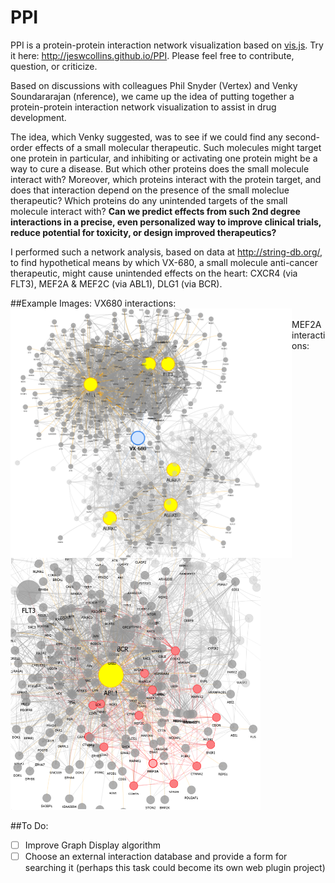 # PPI
PPI is a protein-protein interaction network visualization based on [vis.js](http://visjs.org/). Try it here: http://jeswcollins.github.io/PPI. Please feel free to contribute, question, or criticize.

Based on discussions with colleagues Phil Snyder (Vertex) and Venky Soundararajan (nference), we came up the idea of putting together a protein-protein interaction network visualization to assist in drug development. 

The idea, which Venky suggested, was to see if we could find any second-order effects of a small molecular therapeutic. Such molecules might target one protein in particular, and inhibiting or activating one protein might be a way to cure a disease. But which other proteins does the small molecule interact with? Moreover, which proteins interact with the protein target, and does that interaction depend on the presence of the small moleclue therapeutic? Which proteins do any unintended targets of the small molecule interact with? **Can we predict effects from such 2nd degree interactions in a precise, even personalized way to improve clinical trials, reduce potential for toxicity, or design improved therapeutics?**

I performed such a network analysis, based on data at http://string-db.org/, to find hypothetical means by which VX-680, a small molecule anti-cancer therapeutic, might cause unintended effects on the heart: CXCR4 (via FLT3), MEF2A & MEF2C (via ABL1), DLG1 (via BCR).

##Example Images:
VX680 interactions:<br>
<img src="images/vx680.png" style="float: left" width=450px/><br>
MEF2A interactions:<br>
<img src="images/MEF2A.png" width=400px/>



##To Do:
- [ ] Improve Graph Display algorithm
- [ ] Choose an external interaction database and provide a form for searching it (perhaps this task could become its own web plugin project)
